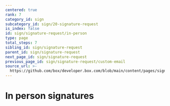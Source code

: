 ```yaml
---
centered: true
rank: 7
category_id: sign
subcategory_id: sign/20-signature-request
is_index: false
id: sign/signature-request/in-person
type: page
total_steps: 7
sibling_id: sign/signature-request
parent_id: sign/signature-request
next_page_id: sign/signature-request
previous_page_id: sign/signature-request/custom-email
source_url: >-
  https://github.com/box/developer.box.com/blob/main/content/pages/sign/20-signature-request/70-in-person.md
---
```

# In person signatures